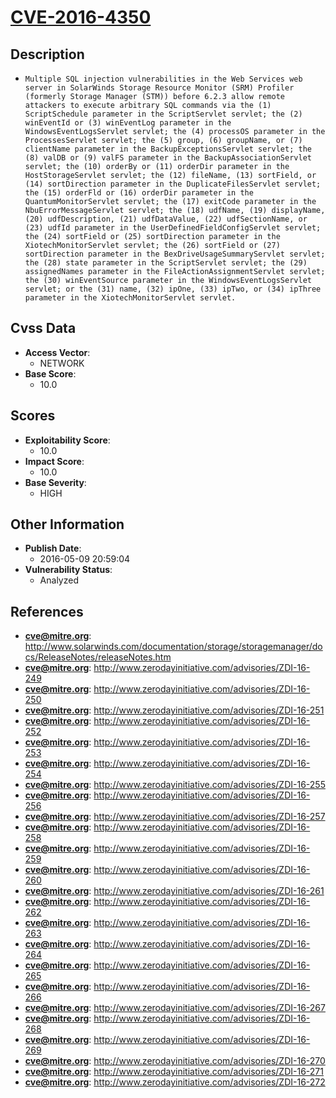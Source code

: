 
# [CVE-2016-4350](http://www.solarwinds.com/documentation/storage/storagemanager/docs/ReleaseNotes/releaseNotes.htm)

## Description

- `Multiple SQL injection vulnerabilities in the Web Services web server in SolarWinds Storage Resource Monitor (SRM) Profiler (formerly Storage Manager (STM)) before 6.2.3 allow remote attackers to execute arbitrary SQL commands via the (1) ScriptSchedule parameter in the ScriptServlet servlet; the (2) winEventId or (3) winEventLog parameter in the WindowsEventLogsServlet servlet; the (4) processOS parameter in the ProcessesServlet servlet; the (5) group, (6) groupName, or (7) clientName parameter in the BackupExceptionsServlet servlet; the (8) valDB or (9) valFS parameter in the BackupAssociationServlet servlet; the (10) orderBy or (11) orderDir parameter in the HostStorageServlet servlet; the (12) fileName, (13) sortField, or (14) sortDirection parameter in the DuplicateFilesServlet servlet; the (15) orderFld or (16) orderDir parameter in the QuantumMonitorServlet servlet; the (17) exitCode parameter in the NbuErrorMessageServlet servlet; the (18) udfName, (19) displayName, (20) udfDescription, (21) udfDataValue, (22) udfSectionName, or (23) udfId parameter in the UserDefinedFieldConfigServlet servlet; the (24) sortField or (25) sortDirection parameter in the XiotechMonitorServlet servlet; the (26) sortField or (27) sortDirection parameter in the BexDriveUsageSummaryServlet servlet; the (28) state parameter in the ScriptServlet servlet; the (29) assignedNames parameter in the FileActionAssignmentServlet servlet; the (30) winEventSource parameter in the WindowsEventLogsServlet servlet; or the (31) name, (32) ipOne, (33) ipTwo, or (34) ipThree parameter in the XiotechMonitorServlet servlet.`

## Cvss Data

- **Access Vector**:
  - NETWORK
- **Base Score**:
  - 10.0

## Scores

- **Exploitability Score**:
  - 10.0
- **Impact Score**:
  - 10.0
- **Base Severity**:
  - HIGH

## Other Information

- **Publish Date**:
  - 2016-05-09 20:59:04
- **Vulnerability Status**:
  - Analyzed

## References

- **cve@mitre.org**: http://www.solarwinds.com/documentation/storage/storagemanager/docs/ReleaseNotes/releaseNotes.htm
- **cve@mitre.org**: http://www.zerodayinitiative.com/advisories/ZDI-16-249
- **cve@mitre.org**: http://www.zerodayinitiative.com/advisories/ZDI-16-250
- **cve@mitre.org**: http://www.zerodayinitiative.com/advisories/ZDI-16-251
- **cve@mitre.org**: http://www.zerodayinitiative.com/advisories/ZDI-16-252
- **cve@mitre.org**: http://www.zerodayinitiative.com/advisories/ZDI-16-253
- **cve@mitre.org**: http://www.zerodayinitiative.com/advisories/ZDI-16-254
- **cve@mitre.org**: http://www.zerodayinitiative.com/advisories/ZDI-16-255
- **cve@mitre.org**: http://www.zerodayinitiative.com/advisories/ZDI-16-256
- **cve@mitre.org**: http://www.zerodayinitiative.com/advisories/ZDI-16-257
- **cve@mitre.org**: http://www.zerodayinitiative.com/advisories/ZDI-16-258
- **cve@mitre.org**: http://www.zerodayinitiative.com/advisories/ZDI-16-259
- **cve@mitre.org**: http://www.zerodayinitiative.com/advisories/ZDI-16-260
- **cve@mitre.org**: http://www.zerodayinitiative.com/advisories/ZDI-16-261
- **cve@mitre.org**: http://www.zerodayinitiative.com/advisories/ZDI-16-262
- **cve@mitre.org**: http://www.zerodayinitiative.com/advisories/ZDI-16-263
- **cve@mitre.org**: http://www.zerodayinitiative.com/advisories/ZDI-16-264
- **cve@mitre.org**: http://www.zerodayinitiative.com/advisories/ZDI-16-265
- **cve@mitre.org**: http://www.zerodayinitiative.com/advisories/ZDI-16-266
- **cve@mitre.org**: http://www.zerodayinitiative.com/advisories/ZDI-16-267
- **cve@mitre.org**: http://www.zerodayinitiative.com/advisories/ZDI-16-268
- **cve@mitre.org**: http://www.zerodayinitiative.com/advisories/ZDI-16-269
- **cve@mitre.org**: http://www.zerodayinitiative.com/advisories/ZDI-16-270
- **cve@mitre.org**: http://www.zerodayinitiative.com/advisories/ZDI-16-271
- **cve@mitre.org**: http://www.zerodayinitiative.com/advisories/ZDI-16-272
